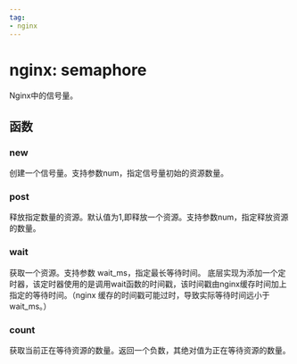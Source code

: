 ```yaml
---
tag:
- nginx
---
```


# nginx: semaphore

Nginx中的信号量。

## 函数

### new

创建一个信号量。支持参数num，指定信号量初始的资源数量。

### post

释放指定数量的资源。默认值为1,即释放一个资源。支持参数num，指定释放资源的数量。

### wait

获取一个资源。支持参数 wait_ms，指定最长等待时间。
底层实现为添加一个定时器，该定时器使用的是调用wait函数的时间戳，该时间戳由nginx缓存时间加上指定的等待时间。（nginx 缓存的时间戳可能过时，导致实际等待时间远小于 wait_ms。）

### count

获取当前正在等待资源的数量。返回一个负数，其绝对值为正在等待资源的数量。
